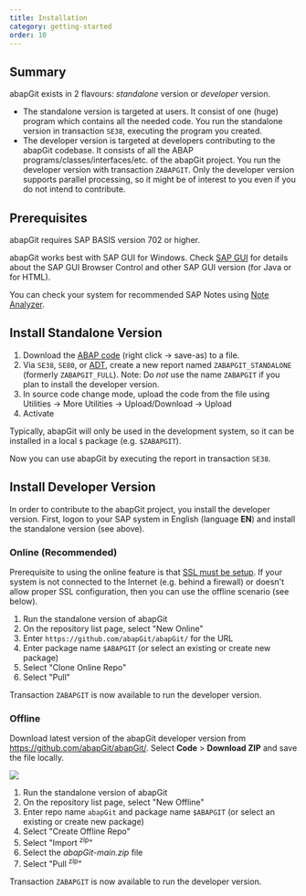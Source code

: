 ```yaml
---
title: Installation
category: getting-started
order: 10
---
```


## Summary

abapGit exists in 2 flavours: _standalone_ version or _developer_ version.

* The standalone version is targeted at users. It consist of one (huge) program which contains all the needed code. You run the standalone version in transaction `SE38`, executing the program you created.
* The developer version is targeted at developers contributing to the abapGit codebase. It consists of all the ABAP programs/classes/interfaces/etc. of the abapGit project. You run the developer version with transaction `ZABAPGIT`. Only the developer version supports parallel processing, so it might be of interest to you even if you do not intend to contribute. 

## Prerequisites

abapGit requires SAP BASIS version 702 or higher.

abapGit works best with SAP GUI for Windows. Check [SAP GUI](/user-guide/setup/sapgui.html) for details about the SAP GUI Browser Control and other SAP GUI version (for Java or for HTML). 

You can check your system for recommended SAP Notes using [Note Analyzer](/reference/note-analyzer.html).

## Install Standalone Version

1. Download the [ABAP code](https://raw.githubusercontent.com/abapGit/build/main/zabapgit_standalone.prog.abap) (right click -> save-as) to a file.
2. Via `SE38`, `SE80`, or [ADT](https://tools.hana.ondemand.com/#abap), create a new report named `ZABAPGIT_STANDALONE` (formerly `ZABAPGIT_FULL`). Note: Do _not_ use the name `ZABAPGIT` if you plan to install the developer version.
3. In source code change mode, upload the code from the file using Utilities -> More Utilities -> Upload/Download -> Upload
4. Activate

Typically, abapGit will only be used in the development system, so it can be installed in a local `$` package (e.g.  `$ZABAPGIT`).

Now you can use abapGit by executing the report in transaction `SE38`.

## Install Developer Version

In order to contribute to the abapGit project, you install the developer version. First, logon to your SAP system in English (language **EN**) and install the standalone version (see above).

### Online (Recommended)

Prerequisite to using the online feature is that [SSL must be setup](/user-guide/setup/ssl-setup.md). If your system is not connected to the Internet (e.g. behind a firewall) or doesn't allow proper SSL configuration, then you can use the offline scenario (see below).

1. Run the standalone version of abapGit
1. On the repository list page, select "New Online"
1. Enter `https://github.com/abapGit/abapGit/` for the URL
1. Enter package name `$ABAPGIT` (or select an existing or create new package)
1. Select "Clone Online Repo"
1. Select "Pull"

Transaction `ZABAPGIT` is now available to run the developer version.

### Offline

Download latest version of the abapGit developer version from  <https://github.com/abapGit/abapGit/>. Select **Code** > **Download ZIP** and save the file locally.

![](/img/zip_download.png)

1. Run the standalone version of abapGit
1. On the repository list page, select "New Offline"
1. Enter repo name `abapGit` and package name `$ABAPGIT` (or select an existing or create new package)
1. Select "Create Offline Repo"
1. Select "Import <sup>zip</sup>"
1. Select the _abapGit-main.zip_ file
1. Select "Pull <sup>zip</sup>"

Transaction `ZABAPGIT` is now available to run the developer version.
